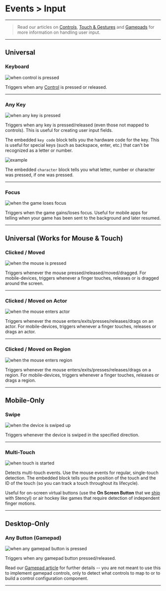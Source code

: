 # Events > Input

***

> Read our articles on [Controls](https://www.stencyl.com/help/view/controls/), [Touch & Gestures](https://www.stencyl.com/help/view/mobile-input/) and [Gamepads](https://www.stencyl.com/help/view/gamepads/) for more information on handling user input.

***

## Universal

### <a name="event-key-press-release"></a> Keyboard

![when control is pressed](https://static.stencyl.com/pedia2/block-images/events/input/event-key-press-release.png)

Triggers when any [Control](https://www.stencyl.com/help/view/controls/) is pressed or released.

***

### <a name="event-key-any-press-release"></a> Any Key

![when any key is pressed](https://static.stencyl.com/pedia2/block-images/events/input/event-key-any-press-release.png)

Triggers when any key is pressed/released (even those not mapped to controls). This is useful for creating user input fields.

The embedded `key code` block tells you the hardware code for the key. This is useful for special keys (such as backspace, enter, etc.) that can't be recognized as a letter or number.

![example](https://static.stencyl.com/pedia2/ch3/controls/keycode-example.png)

The embedded `character` block tells you what letter, number or character was pressed, if one was pressed.

***

### <a name="event-focus-changed"></a> Focus

![when the game loses focus](https://static.stencyl.com/pedia2/block-images/events/input/event-focus-changed.png)

Triggers when the game gains/loses focus. Useful for mobile apps for telling when your game has been sent to the background and later resumed.

***

## Universal (Works for Mouse & Touch)

### <a name="event-mouse-press-release"></a> Clicked / Moved

![when the mouse is pressed](https://static.stencyl.com/pedia2/block-images/events/input/event-mouse-press-release.png)

Triggers whenever the mouse pressed/released/moved/dragged. For mobile-devices, triggers whenever a finger touches, releases or is dragged around the screen.

***

### <a name="event-mouse-enter-exit-actor"></a> Clicked / Moved on Actor

![when the mouse enters actor](https://static.stencyl.com/pedia2/block-images/events/input/event-mouse-enter-exit-actor.png)

Triggers whenever the mouse enters/exits/presses/releases/drags on an actor. For mobile-devices, triggers whenever a finger touches, releases or drags an actor.

***

### <a name="event-mouse-enter-exit-region"></a> Clicked / Moved on Region

![when the mouse enters region](https://static.stencyl.com/pedia2/block-images/events/input/event-mouse-enter-exit-region.png)

Triggers whenever the mouse enters/exits/presses/releases/drags on a region. For mobile-devices, triggers whenever a finger touches, releases or drags a region.

***

## Mobile-Only

### <a name="event-device-swipe"></a> Swipe

![when the device is swiped up](https://static.stencyl.com/pedia2/block-images/events/input/event-device-swipe.png)

Triggers whenever the device is swiped in the specified direction.

***

### <a name="event-device-multitouch"></a> Multi-Touch

![when touch is started](https://static.stencyl.com/pedia2/block-images/events/input/event-device-multitouch.png)

Detects multi-touch events. Use the mouse events for regular, single-touch detection. The embedded block tells you the position of the touch and the ID of the touch (so you can track a touch throughout its lifecycle).

Useful for on-screen virtual buttons (use the **On Screen Button** that we [ship](https://www.stencyl.com/help/view/pre-shipped-behaviors/) with Stencyl) or air hockey like games that require detection of independent finger motions.

***

## Desktop-Only

### <a name="event-gamepad-any-press-release"></a> Any Button (Gamepad)

![when any gamepad button is pressed](https://static.stencyl.com/pedia2/block-images/events/input/event-gamepad-any-press-release.png)

Triggers when any gamepad button pressed/released.

Read our [Gamepad article](https://www.stencyl.com/help/view/gamepads/) for further details -- you are not meant to use this to implement gamepad controls, only to detect what controls to map to or to build a control configuration component.

***
